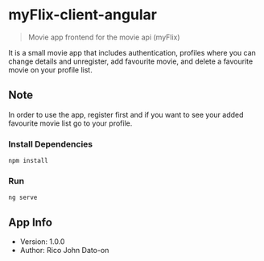 # myFlix-client-angular

> Movie app frontend for the movie api (myFlix)

It is a small movie app that includes authentication, profiles where you can change details and unregister, add favourite movie, and delete a favourite movie on your profile list.

## Note

In order to use the app, register first and if you want to see your added favourite movie list go to your profile.

### Install Dependencies

```
npm install
```

### Run

```
ng serve
```

## App Info

- Version: 1.0.0
- Author: Rico John Dato-on
